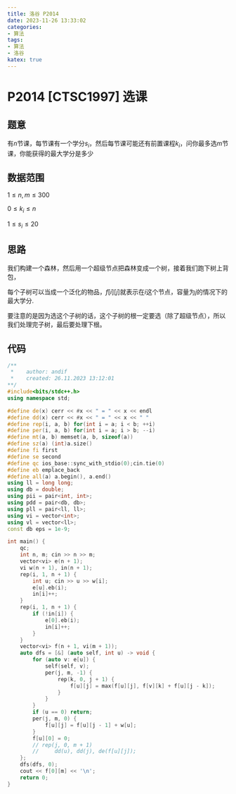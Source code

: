 ```yaml
---
title: 洛谷 P2014
date: 2023-11-26 13:33:02
categories:
- 算法
tags: 
- 算法
- 洛谷
katex: true
---
```


# P2014 [CTSC1997] 选课

## 题意

有$n$节课，每节课有一个学分$s_i$，然后每节课可能还有前置课程$k_i$，问你最多选$m$节课，你能获得的最大学分是多少

## 数据范围

$1 \leq n,m \leq 300$

$0 \leq k_i \leq n$

$1 \leq s_i \leq 20$

## 思路

我们构建一个森林，然后用一个超级节点把森林变成一个树，接着我们跑下树上背包，

每个子树可以当成一个泛化的物品，$f[i][j]$就表示在$i$这个节点，容量为$j$的情况下的最大学分.

要注意的是因为选这个子树的话，这个子树的根一定要选（除了超级节点），所以我们处理完子树，最后要处理下根。

## 代码
```c++
/**
 *    author: andif
 *    created: 26.11.2023 13:12:01
**/
#include<bits/stdc++.h>
using namespace std;

#define de(x) cerr << #x << " = " << x << endl
#define dd(x) cerr << #x << " = " << x << " "
#define rep(i, a, b) for(int i = a; i < b; ++i)
#define per(i, a, b) for(int i = a; i > b; --i)
#define mt(a, b) memset(a, b, sizeof(a))
#define sz(a) (int)a.size()
#define fi first
#define se second
#define qc ios_base::sync_with_stdio(0);cin.tie(0)
#define eb emplace_back
#define all(a) a.begin(), a.end()
using ll = long long;
using db = double;
using pii = pair<int, int>;
using pdd = pair<db, db>;
using pll = pair<ll, ll>;
using vi = vector<int>;
using vl = vector<ll>;
const db eps = 1e-9;

int main() {
    qc;
    int n, m; cin >> n >> m;
    vector<vi> e(n + 1);
    vi w(n + 1), in(n + 1);
    rep(i, 1, n + 1) {
        int u; cin >> u >> w[i];
        e[u].eb(i);
        in[i]++;
    }
    rep(i, 1, n + 1) {
        if (!in[i]) {
            e[0].eb(i);
            in[i]++;
        }
    }
    vector<vi> f(n + 1, vi(m + 1));
    auto dfs = [&] (auto self, int u) -> void {
        for (auto v: e[u]) {
            self(self, v);
            per(j, m, -1) {
                rep(k, 0, j + 1) {
                    f[u][j] = max(f[u][j], f[v][k] + f[u][j - k]);
                }
            }
        }
        if (u == 0) return;
        per(j, m, 0) {
            f[u][j] = f[u][j - 1] + w[u];
        }
        f[u][0] = 0;
        // rep(j, 0, m + 1)
        //     dd(u), dd(j), de(f[u][j]);
    };
    dfs(dfs, 0);
    cout << f[0][m] << '\n';
    return 0;
}
```
